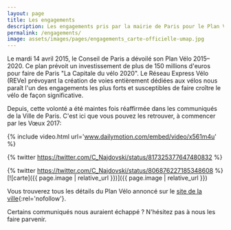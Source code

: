 ```yaml
---
layout: page
title: Les engagements
description: Les engagements pris par la mairie de Paris pour le Plan Vélo 2015-2020
permalink: /engagements/
image: assets/images/pages/engagements_carte-officielle-umap.jpg
---
```


Le mardi 14 avril 2015, le Conseil de Paris a dévoilé son Plan Vélo 2015–2020. Ce plan prévoit un investissement de plus de 150 millions d'euros pour faire de Paris "La Capitale du vélo 2020". Le Réseau Express Vélo (REVe) prévoyant la création de voies entièrement dédiées aux vélos nous paraît l'un des engagements les plus forts et susceptibles de faire croître le vélo de façon significative.

Depuis, cette volonté a été maintes fois réaffirmée dans les communiqués de la Ville de Paris. C'est ici que vous pouvez les retrouver, à commencer par les Vœux 2017:

{% include video.html url='www.dailymotion.com/embed/video/x561m4u' %}

{% twitter https://twitter.com/C_Najdovski/status/817325377647480832 %}

{% twitter https://twitter.com/C_Najdovski/status/806876227185348608 %}
[![carte]({{ page.image | relative_url }})]({{ page.image | relative_url }})

Vous trouverez tous les détails du Plan Vélo annoncé sur le [site de la ville](http://www.paris.fr/actualites/paris-se-dote-d-un-nouveau-plan-velo-2255){:rel='nofollow'}.

Certains communiqués nous auraient échappé ? N'hésitez pas à nous les faire parvenir.
